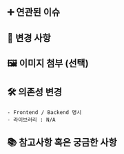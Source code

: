<!-- MR 제목은 다음을 참고해서 작성해주세요.
[#issue] type: Short (50 chars or less) summary of changes
ex. [S12P21A107-1] feat: Summarize changes in around 50 characters or less 
-->

## ➕ 연관된 이슈
<!-- GitLab Issues나 Jira 등 관련된 이슈를 작성해주세요.-->
<!-- GitLab Issues: Fixes #issue -->
<!-- Jira: S12P21A107-number -->

## 🔎 변경 사항
<!-- 변경 사항에 대해 설명해주세요. -->

## 🖼️ 이미지 첨부 (선택)
<!--<img src="파일 주소" width="30%" height="30%"/> -->

## 🛠️ 의존성 변경
<!-- 새로 추가한 의존성이 있다면 작성해주세요. -->
<!-- 만약 없다면, N/A라고 작성해주세요. -->

```
- Frontend / Backend 명시
- 라이브러리 : N/A
```

## 📚 참고사항 혹은 궁금한 사항
<!-- 리뷰어가 참고해야 할 사항이 있거나 궁금한 사항이 있는 경우 작성해주세요.
(ex. react-query 라이브러리를 추가했습니다. pull 받으신 후에 npm i / yarn 입력해주세요.)
(ex. query를 어떻게 사용해야 하는지 모르겠습니다. 방법 좀 공유해주세요.) 
(ex. table join SQL문을 어떻게 작성해야하는지 모르겠습니다. 참고한 링크 공유합니다. -->

```

```
